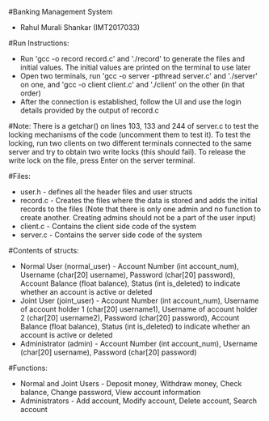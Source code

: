 #Banking Management System
- Rahul Murali Shankar (IMT2017033)

#Run Instructions:
* Run 'gcc -o record record.c' and './record' to generate the files and initial values. The initial values are printed on the terminal to use later
* Open two terminals, run 'gcc -o server -pthread server.c' and './server' on one, and 'gcc -o client client.c' and './client' on the other (in that order)
* After the connection is established, follow the UI and use the login details provided by the output of record.c

#Note:
There is a getchar() on lines 103, 133 and 244 of server.c to test the locking mechanisms of the code (uncomment them to test it). To test the locking, run two clients on two different terminals connected to the same server and try to obtain two write locks (this should fail). To release the write lock on the file, press Enter on the server terminal.

#Files:
* user.h - defines all the header files and user structs
* record.c - Creates the files where the data is stored and adds the initial records to the files (Note that there is only one admin and no function to create another. Creating admins should not be a part of the user input)
* client.c - Contains the client side code of the system
* server.c - Contains the server side code of the system

#Contents of structs:
* Normal User (normal\_user) - Account Number (int account\_num), Username (char[20] username), Password (char[20] password), Account Balance (float balance), Status (int is\_deleted) to indicate whether an account is active or deleted
* Joint User (joint\_user) - Account Number (int account\_num), Username of account holder 1 (char[20] username1), Username of account holder 2 (char[20] username2), Password (char[20] password), Account Balance (float balance), Status (int is\_deleted) to indicate whether an account is active or deleted
* Administrator (admin) - Account Number (int account\_num), Username (char[20] username), Password (char[20] password)

#Functions:
* Normal and Joint Users - Deposit money, Withdraw money, Check balance, Change password, View account information
* Administrators - Add account, Modify account, Delete account, Search account
